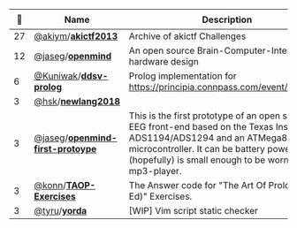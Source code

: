 |:star2: | Name | Description | 🌍|
|---|---|---|---|
|27|[@akiym](https://github.com/akiym)/[**akictf2013**](https://github.com/akiym/akictf2013)|Archive of akictf Challenges|[:arrow_upper_right:](https://ctf.katsudon.org/)|
|12|[@jaseg](https://github.com/jaseg)/[**openmind**](https://github.com/jaseg/openmind)|An open source Brain-Computer-Interface hardware design||
|6|[@Kuniwak](https://github.com/Kuniwak)/[**ddsv-prolog**](https://github.com/Kuniwak/ddsv-prolog)|Prolog implementation for https://principia.connpass.com/event/143181/||
|3|[@hsk](https://github.com/hsk)/[**newlang2018**](https://github.com/hsk/newlang2018)|||
|3|[@jaseg](https://github.com/jaseg)/[**openmind-first-protoype**](https://github.com/jaseg/openmind-first-protoype)|This is the first prototype of an open source EEG front-end based on the Texas Instruments ADS1194/ADS1294 and an ATMega8L-8-bit microcontroller. It can be battery powered and (hopefully) is small enough to be worn like a mp3-player. ||
|3|[@konn](https://github.com/konn)/[**TAOP-Exercises**](https://github.com/konn/TAOP-Exercises)|The Answer code for "The Art Of Prolog(2nd Ed)" Exercises.||
|3|[@tyru](https://github.com/tyru)/[**yorda**](https://github.com/tyru/yorda)|[WIP] Vim script static checker||

